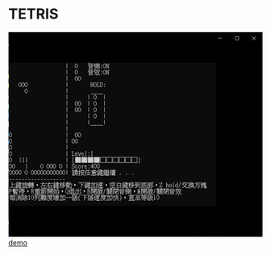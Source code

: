 # TETRIS
![demo](https://github.com/rex0988476/TETRIS/blob/master/README/demo.png)   
[demo](https://youtu.be/mwtDPnQH8-w "demo")
